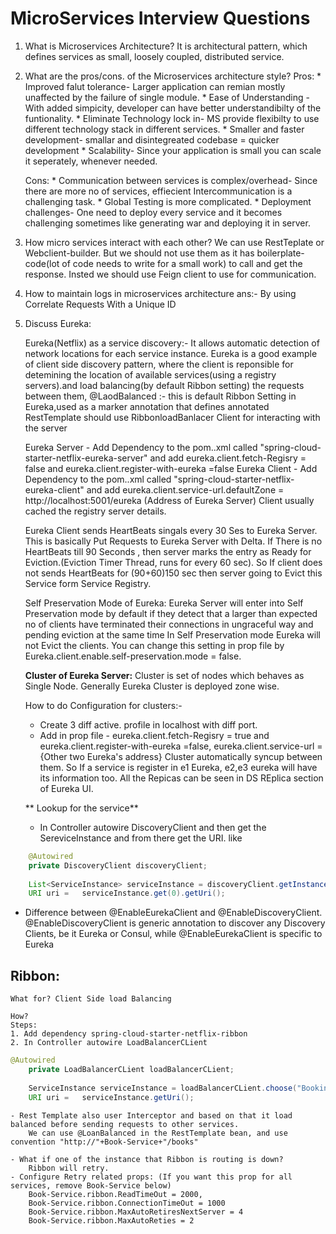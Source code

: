 # MicroServices Interview Questions

1. What is Microservices Architecture?
	It is architectural pattern, which defines services as small, loosely coupled, distributed service.

2. What are the pros/cons. of the Microservices architecture style?
	Pros: 
		* Improved falut tolerance- Larger application can remian mostly unaffected by the failure of single module.
		* Ease of Understanding -With added simpicity, developer can have better understandibilty of the funtionality.
		* Eliminate Technology lock in- MS provide flexibilty to use different technology stack in different services.
		* Smaller and faster development- smallar and disintegreated codebase = quicker development
		* Scalability- Since your application is small you can scale it seperately, whenever needed.
		
	Cons:
		* Communication between services is complex/overhead-  Since there are more no of services, effiecient Intercommunication is a challenging task.
		* Global Testing is more complicated.
		* Deployment challenges- One need to deploy every service and it becomes challenging sometimes like generating war and deploying it in server.
		
3. How micro services interact with each other?
	We can use RestTeplate or Webclient-builder. 
	But we should not use them as it has boilerplate-code(lot of code needs to write for a small work) to call and get the response.
	Insted we should use Feign client to use for communication.

4. How to maintain logs in microservices architecture
	ans:- By using Correlate Requests With a Unique ID
	
5. Discuss Eureka:

	Eureka(Netflix) as a service discovery:- 
			It allows automatic detection of network locations for each service instance.
			Eureka is a good example of client side discovery pattern, where the client is reponsible for detemining the location of available services(using a registry servers).and load balancing(by default Ribbon setting) the requests between them,
			@LaodBalanced :- this is default Ribbon Setting in Eureka,used as a marker annotation that defines annotated RestTemplate should use RibbonloadBanlacer Client for interacting with the server
			
	Eureka Server - Add Dependency to the pom..xml called "spring-cloud-starter-netflix-eureka-server" and add eureka.client.fetch-Regisry = false and eureka.client.register-with-eureka =false
	Eureka Client - Add Dependency to the pom..xml called "spring-cloud-starter-netflix-eureka-client" and add eureka.client.service-url.defaultZone =  http://localhost:5001/eureka (Address of Eureka Server)
	Client usually cached the registry server details.
	
	Eureka Client sends HeartBeats singals every 30 Ses to Eureka Server. This is basically Put Requests to Eureka Server with Delta. 
	If There is no HeartBeats till 90 Seconds , then server marks the entry as Ready for Eviction.(Eviction Timer Thread, runs for every 60 sec). 
	So If client does not sends HeartBeats for (90+60)150 sec then server going to Evict this Service form Service Registry.
	
	Self Preservation Mode of Eureka:
	Eureka Server will enter into Self Preservation mode by default if they detect that a larger than expected no of clients have terminated their connections in ungraceful way and pending eviction at the same time
	In Self Preservation mode Eureka will not Evict the clients. You can change this setting in prop file by Eureka.client.enable.self-preservation.mode = false.
	
	**Cluster of Eureka Server:**
	Cluster is set of nodes which behaves as Single Node. Generally Eureka Cluster is deployed zone wise.
	
	How to do Configuration for clusters:-
	- Create 3 diff active. profile in localhost with diff port.
	- Add in prop file -   eureka.client.fetch-Regisry = true and eureka.client.register-with-eureka =false, eureka.client.service-url = {Other two Eureka's address}
	Cluster automatically syncup between them.
	So If a service is register in  e1 Eureka, e2,e3 eureka will have its information too. All the Repicas can be seen in DS REplica section of Eureka UI.
	
	** Lookup for the service**
	- In Controller autowire DiscoveryClient and then get the SereviceInstance and from there get the URI.
	like
```java	
	@Autowired
	private DiscoveryClient discoveryClient;
	
	List<ServiceInstance> serviceInstance = discoveryClient.getInstance("Book-Service");
	URI uri = 	serviceInstance.get(0).getUri();
```	
- 	Difference between @EnableEurekaClient and @EnableDiscoveryClient.
	@EnableDiscoveryClient is generic annotation to discover any Discovery Clients, be  it Eureka or Consul, while @EnableEurekaClient is specific to Eureka
	
## Ribbon:
	What for? Client Side load Balancing
	
	How?
	Steps:
	1. Add dependency spring-cloud-starter-netflix-ribbon
	2. In Controller autowire LoadBalancerCLient
```java
@Autowired
	private LoadBalancerCLient loadBalancerCLient;
	
	ServiceInstance serviceInstance = loadBalancerCLient.choose("Booking-Service");
	URI uri = 	serviceInstance.getUri();
```

	- Rest Template also user Interceptor and based on that it load balanced before sending requests to other services.
		We can use @LoanBalanced in the RestTemplate bean, and use convention "http://"+Book-Service+"/books"
		
	- What if one of the instance that Ribbon is routing is down?
		Ribbon will retry.
	- Configure Retry related props: (If you want this prop for all services, remove Book-Service below)
		Book-Service.ribbon.ReadTimeOut = 2000,
		Book-Service.ribbon.ConnectionTimeOut = 1000
		Book-Service.ribbon.MaxAutoRetiresNextServer = 4
		Book-Service.ribbon.MaxAutoReties = 2